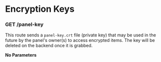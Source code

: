 # Encryption Keys

### GET /panel-key
This route sends a `panel-key.crt` file (private key) that may be used in the future by the panel's owner(s) to access encrypted items. The key will be deleted on the backend once it is grabbed.

**No Parameters**